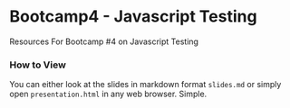 Bootcamp4 - Javascript Testing
=========

Resources For Bootcamp #4 on Javascript Testing

### How to View ###

You can either look at the slides in markdown format `slides.md` or simply open `presentation.html` in any web browser. Simple.